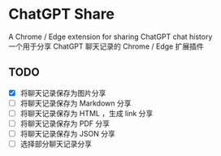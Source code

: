 # ChatGPT Share
A Chrome / Edge extension for sharing ChatGPT chat history  
一个用于分享 ChatGPT 聊天记录的 Chrome / Edge 扩展插件

## TODO
- [x] 将聊天记录保存为图片分享  
- [ ] 将聊天记录保存为 Markdown 分享  
- [ ] 将聊天记录保存为 HTML ，生成 link 分享  
- [ ] 将聊天记录保存为 PDF 分享  
- [ ] 将聊天记录保存为 JSON 分享  
- [ ] 选择部分聊天记录分享